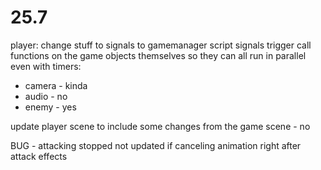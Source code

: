 # 25.7

player: change stuff to signals to gamemanager script
signals trigger call functions on the game objects themselves so they can all run in parallel even with timers:
* camera - kinda
* audio - no
* enemy - yes

update player scene to include some changes from the game scene - no

BUG - attacking stopped not updated if canceling animation right after attack effects
